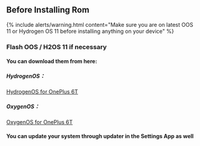 ## Before Installing Rom

{% include alerts/warning.html content="Make sure you are on latest OOS 11 or Hydrogen OS 11 before installing anything on your device" %}

### Flash OOS / H2OS 11 if necessary
#### You can download them from here:
##### HydrogenOS：
[HydrogenOS for OnePlus 6T](https://download.h2os.com/OnePlus6T/MP/OnePlus6THydrogen_34.K.62_OTA_0620_all_2112282145_db7672c020714abb.zip)
##### OxygenOS：
[OxygenOS for OnePlus 6T](https://download.h2os.com/OnePlus6T/MP/OnePlus6THydrogen_34.K.62_OTA_0620_all_2112282145_db7672c020714abb.zip)
#### You can update your system through updater in the Settings App as well
